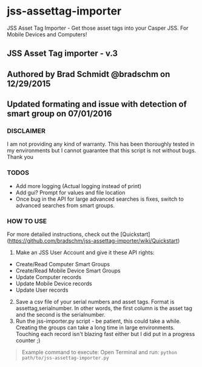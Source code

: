 # jss-assettag-importer
JSS Asset Tag Importer - Get those asset tags into your Casper JSS. For Mobile Devices and Computers!
## JSS Asset Tag importer - v.3
## Authored by Brad Schmidt @bradschm on 12/29/2015
## Updated formating and issue with detection of smart group on 07/01/2016

### DISCLAIMER
I am not providing any kind of warranty. This has been thoroughly tested in my environments but I cannot guarantee that this script is not without bugs.
Thank you

### TODOS
- Add more logging (Actual logging instead of print)
- Add gui? Prompt for values and file location
- Once bug in the API for large advanced searches is fixes, switch to advanced searches from smart groups.

### HOW TO USE
For more detailed instructions, check out the [Quickstart] (https://github.com/bradschm/jss-assettag-importer/wiki/Quickstart)   

1. Make an JSS User Account and give it these API rights:
  * Create/Read Computer Smart Groups
  * Create/Read Mobile Device Smart Groups
  * Update Computer records
  * Update Mobile Device records
  * Update User records
2. Save a csv file of your serial numbers and asset tags. Format is assettag,serialnumber. In other words, the first column is the asset tag and the second is the serialnumber.
3. Run the jss-importer.py script - be patient, this could take a while. Creating the groups can take a long time in large environments. Touching each record isn't blazing fast either but I did put in a progress counter ;)

> Example command to execute: Open Terminal and run: `python path/to/jss-assettag-importer.py`


